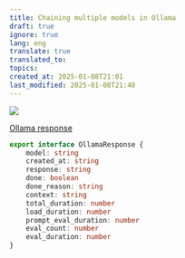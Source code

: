 ```yaml
---
title: Chaining multiple models in Ollama
draft: true
ignore: true
lang: eng
translate: true
translated_to: 
topics: 
created_at: 2025-01-08T21:01
last_modified: 2025-01-08T21:40
---
```


![](https://cln.sh/LSYZL4Js+)

[Ollama response](https://github.com/ollama/ollama/blob/main/docs/api.md#response)

```ts
export interface OllamaResponse {
    model: string
    created_at: string
    response: string
    done: boolean
    done_reason: string
    context: string
    total_duration: number
    load_duration: number
    prompt_eval_duration: number
    eval_count: number
    eval_duration: number
}
```
